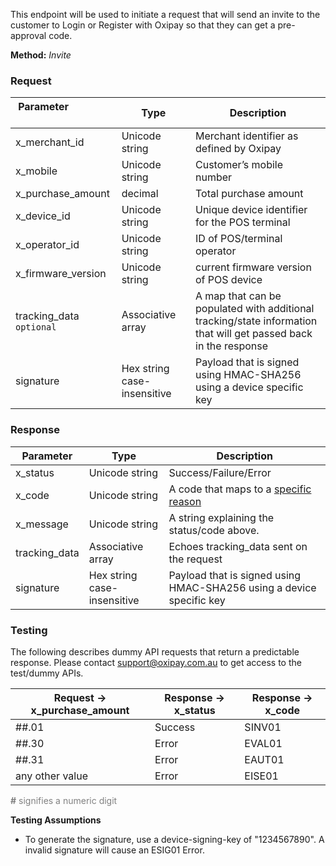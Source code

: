 This endpoint will be used to initiate a request that will send an invite to the customer to Login or Register with Oxipay so that they can get a pre-approval code.

**Method:** *Invite*

<h3>Request</h3>

Parameter &nbsp; &nbsp; &nbsp; &nbsp; &nbsp;&nbsp; &nbsp; &nbsp; &nbsp; &nbsp;&nbsp;| Type | Description
-----------|------|-------------
x_merchant_id | Unicode string | Merchant identifier as defined by Oxipay
x_mobile | Unicode string | Customer’s mobile number
x_purchase_amount | decimal | Total purchase amount
x_device_id | Unicode string | Unique device identifier for the POS terminal
x_operator_id | Unicode string | ID of POS/terminal operator
x_firmware_version | Unicode string | current firmware version of POS device
tracking_data <code class="optional">optional</code> | Associative array | A map that can be populated with additional tracking/state information that will get passed back in the response
signature | Hex string case-insensitive | Payload that is signed using HMAC-SHA256 using a device specific key

<h3>Response</h3>

Parameter | Type | Description
-----------|------|-------------
x_status | Unicode string | Success/Failure/Error
x_code | Unicode string | A code that maps to a <a href="/api_information/status_codes/">specific reason</a>
x_message | Unicode string | A string explaining the status/code above. 
tracking_data | Associative array | Echoes tracking_data sent on the request
signature | Hex string case-insensitive | Payload that is signed using HMAC-SHA256 using a device specific key

<h3>Testing</h3>

The following describes dummy API requests that return a predictable response. Please contact <a href="mailto:support@oxipay.com.au">support@oxipay.com.au</a> to get access to the test/dummy APIs.

Request -> x_purchase_amount | Response -> x_status | Response -> x_code
-----------|-----------|-----------
##.01 | Success | SINV01
##.30 | Error | EVAL01
##.31 | Error | EAUT01
any other value | Error | EISE01

<span style="color:grey;"><b>#</b> signifies a numeric digit</span>

**Testing Assumptions**

* To generate the signature, use a device-signing-key of "1234567890". A invalid signature will cause an ESIG01 Error.
